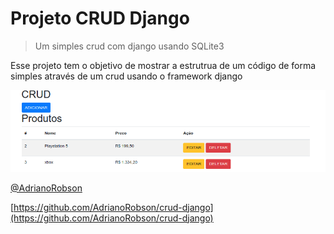 # Projeto CRUD Django 

> Um simples crud com django usando SQLite3

<!-- Informações curtas sobre o projeto -->
Esse projeto tem o objetivo de mostrar a estrutrua de um código de forma simples através de um crud usando o framework django 
<!-- Fim informações curtas -->

<!-- Aqui colocamos um scress shot do projeto -->
![](crud-django.png)
<!-- Fim screen shots -->

 

 

[@AdrianoRobson](https://www.linkedin.com/in/adriano-robson/)


[https://github.com/AdrianoRobson/crud-django](https://github.com/AdrianoRobson/crud-django)

<!-- Fim informações sobre o criador -->
 